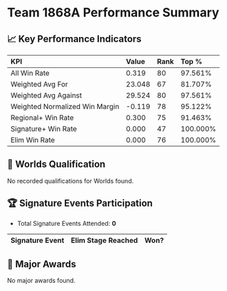 # Team 1868A Performance Summary

## 📈 Key Performance Indicators
| KPI | Value | Rank | Top % |
|:---|:-----|:----|:------|
| All Win Rate | 0.319 | 80 | 97.561% |
| Weighted Avg For | 23.048 | 67 | 81.707% |
| Weighted Avg Against | 29.524 | 80 | 97.561% |
| Weighted Normalized Win Margin | -0.119 | 78 | 95.122% |
| Regional+ Win Rate | 0.300 | 75 | 91.463% |
| Signature+ Win Rate | 0.000 | 47 | 100.000% |
| Elim Win Rate | 0.000 | 76 | 100.000% |


## 🎯 Worlds Qualification
No recorded qualifications for Worlds found.

## 🏆 Signature Events Participation
- Total Signature Events Attended: **0**

| Signature Event | Elim Stage Reached | Won? |
|:----------------|:-------------------|:----|


## 🥇 Major Awards
No major awards found.
